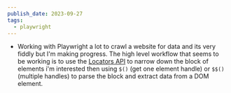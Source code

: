 ```yaml
---
publish_date: 2023-09-27
tags:
  - playwright
---
```

- Working with Playwright a lot to crawl a website for data and its very fiddly but I'm making progress. The high level workflow that seems to be working is to use the [Locators API](https://playwright.dev/docs/api/class-locator) to narrow down the block of elements i'm interested then using `$()` (get one element handle) or `$$()`(multiple handles) to parse the block and extract data from a DOM element.
